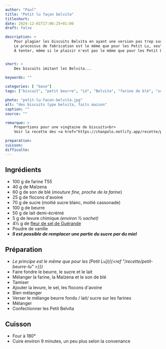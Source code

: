 ```yaml
---
author: "Paul"
title: "Petit lu façon belvita"
titleshort:
date: 2024-12-01T17:06:25+01:00
draft: false

description: >
    Pour plagier les biscuits Belvita en ayant une version pas trop sucrée.<br>
    Le processus de fabrication est le même que pour les Petit Lu, seules changent les ingrédients.<br>
    À tenter, même si le plaisir n'est pas le même que pour les Petit Lu.


short: >
    Des biscuits imitant les Belvita...
    
keywords: ""

categories: [ "base"]
tags: ["biscuit", "petit beurre", "LU", "Belvita", "farine de blé", "son de blé", "flocons d'avoine"]

photo: "petit-lu-facon-belvita.jpg"
alt: "des biscuits type belvita, faits maison"
caption: ""
source: ""

remarque: >
    Proportions pour une vingtaine de biscuits<br>
    Voir la recette des <a href="https://chanpolo.netlify.app/recette/petit-beurre-lu/" >Petit Lu</a>

preparation: 
cuisson: 
difficulte:
---
```



## Ingrédients
- 100 g de farine T55
- 40 g de Maïzena
- 60 g de son de blé (*mouture fine, proche de la farine*)
- 25 g de flocons d'avoine
- 70 g de sucre (moitié sucre blanc, moitié cassonade)
- 100 g de beurre
- 50 g de lait demi-écrémé
- 5 g de levure chimique *(environ &frac12; sachet)*
- 4&frac12; g de [fleur de sel de Guérande](https://www.leguerandais.fr/fr/produits/fleur-de-sel)
- Poudre de vanille
- ***Il est possible de remplacer une partie du sucre par du miel***
## Préparation
- *Le principe est le même que pour les [Petit Lu]({{<ref "/recette/petit-beurre-lu" >}})*
- Faire fondre le beurre, le sucre et le lait
- Mélanger la farine, la Maïzena et le son de blé
- Tamiser
- Ajouter la levure, le sel, les flocons d'avoine
- Bien mélanger
- Verser le mélange beurre fondu / lait/ sucre sur les farines
- Mélanger
- Confectionner les Petit Belvita
## Cuisson
- Four à 180°
- Cuire environ 9 minutes, un peu plus selon la convenance
